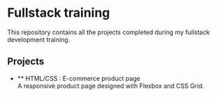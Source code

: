 # Fullstack training
This repository contains all the projects completed during my fullstack development training.

## Projects
- ** HTML/CSS : E-commerce product page  
  A responsive product page designed with Flexbox and CSS Grid.
